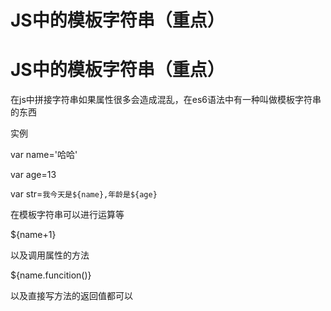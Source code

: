 # JS中的模板字符串（重点）

# JS中的模板字符串（重点）

在js中拼接字符串如果属性很多会造成混乱，在es6语法中有一种叫做模板字符串的东西

实例

var name='哈哈'

var age=13

var str=`我今天是${name},年龄是${age}`

在模板字符串可以进行运算等

${name+1}

以及调用属性的方法

${name.funcition()}

以及直接写方法的返回值都可以